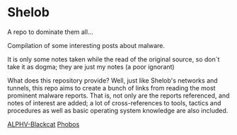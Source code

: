 # Shelob
A repo to dominate them all...


Compilation of some interesting posts about malware. 

It is only some notes taken while the read of the original source, so don´t take it as dogma; they are just my notes (a poor ignorant)


What does this repository provide? Well, just like Shelob's networks and tunnels, this repo aims to create a bunch of links from reading the most prominent malware reports. That is, not only are the reports referenced, and notes of interest are added; a lot of cross-references to tools, tactics and procedures as well as basic operating system knowledge are also included.

[ALPHV-Blackcat](/doc/ALPHV-Blackcat.md)
[Phobos](/doc/phobos8base.md)
